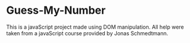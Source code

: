# Guess-My-Number

This is a javaScript project made using DOM manipulation. All help were taken from a javaScript course provided by Jonas Schmedtmann.
